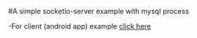 #A simple socketio-server example with mysql process

-For client (android app) example [click here](https://github.com/ozgurbyk/socket-io-simple-client-example-with-mysql)
